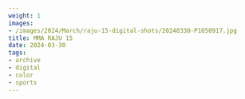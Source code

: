 ```yaml
---
weight: 1
images:
- /images/2024/March/raju-15-digital-shots/20240330-P1050917.jpg
title: MMA RAJU 15
date: 2024-03-30
tags:
- archive
- digital
- color
- sports
---
```

